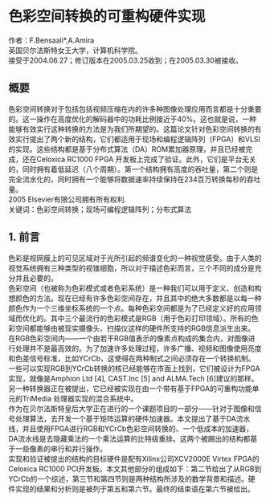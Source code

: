 # 色彩空间转换的可重构硬件实现
作者：F.Bensaali*,A.Amira  
英国贝尔法斯特女王大学，计算机科学院。  
接受于2004.06.27；修订版本在2005.03.25收到；在2005.03.30被接收。  

## 概要

色彩空间转换对于包括包括视频压缩在内的许多种图像处理应用而言都是十分重要的。这一操作在高度优化的解码器中的功耗比例接近于40%。这也就是说，一种能够有效实行这种转换的方法是为我们所期望的。这篇论文针对色彩空间转换的有效实行提出了两个新的结构，它们都适用于现场和编程逻辑阵列（FPGA）和VLSI的实现。这些结构都是基于分布式算法（DA）ROM累加器原理，并且已经被完成，还在Celoxica RC1000 FPGA 开发板上完成了验证。此外，它们是平台无关的，同时拥有着低延迟（八个周期）。第一个结构拥有高度的吞吐量，第二个则是完全流水化的，同时拥有一个能够将数据速率持续保持在234百万转换每秒的吞吐量。  
2005 Elsevier有限公司拥有所有权利.  
关键词：色彩空间转换；现场可编程逻辑阵列；分布式算法  

## 1. 前言

色彩是视网膜上的可见区域对于光所引起的频谱变化的一种视觉感受。由于人类的视觉系统拥有三种类型的视锥细胞，所以对于描述色彩而言，三个不同的成分是充分并且必要的。  
色彩空间（也被称为色彩模式或者色彩系统）是一种我们可以用于定义、创造和构想颜色的方法。现在已经有许多色彩空间存在，并且其中的绝大多数都是以每一种颜色作为一个三维坐标系统的一个点。每种色彩空间都是为了已经定义好的应用领域而优化的。其中三个最流行的色彩模式是RGB（用于色彩打印领域）。所有的色彩空间都能够由被现实摄像头、扫描仪这样的硬件所支持的RGB信息派生出来。  
在RGB色彩空间内——一个由若干RGB值表示的像素点构成的集合内，对图像进行处理并不是最高效的。为了加速许多处理过程，许多广播、视频和图像使用亮度和色差信号标准，比如YCrCb，这使得在两种制式之间必须存在一个转换机制。一些可以实现RGB到YCrCb转换的核已经能够在市面上找到，它们被设计为FPGA实现，就像是Amphion Ltd [4], CAST.Inc [5] and ALMA.Tech [6]建议的那样。另一种转换器正在被提出，它已经被实现在由一个带有基于FPGA的可重构功能单元的TriMedia 处理器实现的混合系统中。  
作为在贝尔法斯特皇后大学正在进行的一个课题项目的一部分——针对于图像和信号处理算法，去开发一个基于矩阵运算的硬件加速器。本文提出了基于DA流水线，并且使用FPGA进行RGB和YCrCb色彩空间转换的、一个低成本的加速器，DA流水线是去隐藏乘法的一个乘法运算的比特级重排。这两个被踢出的结构都基于一些像素的串行和并行操作。  
实现和验证被提出的结构的目标硬件是配有Xilinx公司XCV2000E Virtex FPGA的Celoxica
RC1000 PCI开发板。本文其他部分的组成如下：第二节给出了从RGB到YCrCb的一个综述，第三节和第四节则是两种结构所涉及的数学背景和描述。硬件实现的结果和分析则是被列于第五和第六节。最终的结束语在第六节被给出。  